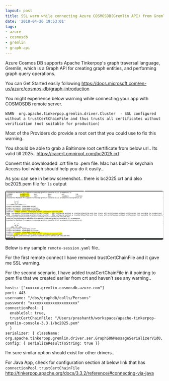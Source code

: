 ```yaml
---
layout: post
title: SSL warn while connecting Azure COSMOSDB(Gremlin API) from Gremlin console/driver
date: '2018-04-26 19:53:01'
tags:
- azure
- cosmosdb
- gremlin
- graph-api
---
```


Azure Cosmos DB supports Apache Tinkerpop's graph traversal language, Gremlin, which is a Graph API for creating graph entities, and performing graph query operations.

You can Get Started easily following https://docs.microsoft.com/en-us/azure/cosmos-db/graph-introduction

You might experience below warning while connecting your app with COSMOSDB remote server.

```
WARN  org.apache.tinkerpop.gremlin.driver.Cluster  - SSL configured without a trustCertChainFile and thus trusts all certificates without verification (not suitable for production)
```

Most of the Providers do provide a root cert that you could use to fix this warning.. 

You should be able to grab a Baltimore root certificate from below url.. Its valid till 2025..
https://cacert.omniroot.com/bc2025.crt

Convert this downloaded .crt file to .pem file. Mac has built-in keychain Access tool which should help you do it easily…

As you can see in below screenshot.. there is bc2025.crt and also bc2025.pem file for `ls` output


![gremlin_warn_out](/content/images/2018/04/gremlin_warn_out.PNG)

Below is my sample `remote-session.yaml` file.. 

For the first remote connect I have removed trustCertChainFile and it gave me SSL warning.

For the second scenario, I have added trustCertChainFile in it pointing to pem file that we created earlier from crt and haven’t see any warning..
```
hosts: ["xxxxxx.gremlin.cosmosdb.azure.com"]
port: 443
username: "/dbs/graphdb/colls/Persons"
password: "xxxxxxxxxxxxxxxxxxxxx"
connectionPool: {
  enableSsl: true,
  trustCertChainFile: "/Users/prashanth/workspace/apache-tinkerpop-gremlin-console-3.3.1/bc2025.pem"
  }
serializer: { className: org.apache.tinkerpop.gremlin.driver.ser.GraphSONMessageSerializerV1d0, config: { serializeResultToString: true }}
```

I’m sure similar option should exist for other drivers..

For Java App, check for configuration section at below link that has `connectionPool.trustCertChainFile`
http://tinkerpop.apache.org/docs/3.3.2/reference/#connecting-via-java